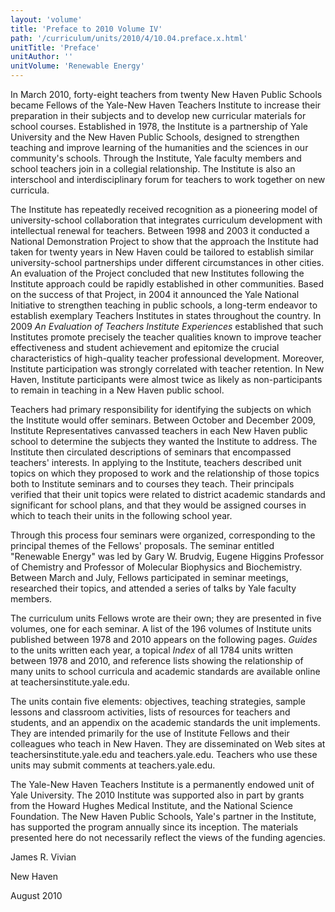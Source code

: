 ```yaml
---
layout: 'volume'
title: 'Preface to 2010 Volume IV'
path: '/curriculum/units/2010/4/10.04.preface.x.html'
unitTitle: 'Preface'
unitAuthor: ''
unitVolume: 'Renewable Energy'
---
```


<body>
 <p>
  In March 2010, forty-eight teachers from twenty New Haven Public Schools became Fellows of the Yale-New Haven Teachers Institute to increase their preparation in their subjects and to develop new curricular materials for school courses. Established in 1978, the Institute is a partnership of Yale University and the New Haven Public Schools, designed to strengthen teaching and improve learning of the humanities and the sciences in our community's schools. Through the Institute, Yale faculty members and school teachers join in a collegial relationship. The Institute is also an interschool and interdisciplinary forum for teachers to work together on new curricula.
 </p>
<p>
  The Institute has repeatedly received recognition as a pioneering model of university-school collaboration that integrates curriculum development with intellectual renewal for teachers. Between 1998 and 2003 it conducted a National Demonstration Project to show that the approach the Institute had taken for twenty years in New Haven could be tailored to establish similar university-school partnerships under different circumstances in other cities. An evaluation of the Project concluded that new Institutes following the Institute approach could be rapidly established in other communities. Based on the success of that Project, in 2004 it announced the Yale National Initiative to strengthen teaching in public schools, a long-term endeavor to establish exemplary Teachers Institutes in states throughout the country. In 2009
  <i>
   An Evaluation of Teachers Institute Experiences
  </i>
  established that such Institutes promote precisely the teacher qualities known to improve teacher effectiveness and student achievement and epitomize the crucial characteristics of high-quality teacher professional development. Moreover, Institute participation was strongly correlated with teacher retention. In New Haven, Institute participants were almost twice as likely as non-participants to remain in teaching in a New Haven public school.
 </p>
<p>
  Teachers had primary responsibility for identifying the subjects on which the Institute would offer seminars. Between October and December 2009, Institute Representatives canvassed teachers in each New Haven public school to determine the subjects they wanted the Institute to address. The Institute then circulated descriptions of seminars that encompassed teachers' interests. In applying to the Institute, teachers described unit topics on which they proposed to work and the relationship of those topics both to Institute seminars and to courses they teach. Their principals verified that their unit topics were related to district academic standards and significant for school plans, and that they would be assigned courses in which to teach their units in the following school year.
 </p>
<p>
  Through this process four seminars were organized, corresponding to the principal themes of the Fellows' proposals. The seminar entitled "Renewable Energy" was led by Gary W. Brudvig, Eugene Higgins Professor of Chemistry and Professor of Molecular Biophysics and Biochemistry. Between March and July, Fellows participated in seminar meetings, researched their topics, and attended a series of talks by Yale faculty members.
 </p>
<p>
  The curriculum units Fellows wrote are their own; they are presented in five volumes, one for each seminar. A list of the 196 volumes of Institute units published between 1978 and 2010 appears on the following pages.
  <i>
   Guides
  </i>
  to the units written each year, a topical
  <i>
   Index
  </i>
  of all 1784 units written between 1978 and 2010, and reference lists showing the relationship of many units to school curricula and academic standards are available online at teachersinstitute.yale.edu.
 </p>
<p>
  The units contain five elements: objectives, teaching strategies, sample lessons and classroom activities, lists of resources for teachers and students, and an appendix on the academic standards the unit implements. They are intended primarily for the use of Institute Fellows and their colleagues who teach in New Haven. They are disseminated on Web sites at teachersinstitute.yale.edu and teachers.yale.edu. Teachers who use these units may submit comments at teachers.yale.edu.
 </p>
<p>
  The Yale-New Haven Teachers Institute is a permanently endowed unit of Yale University. The 2010 Institute was supported also in part by grants from the Howard Hughes Medical Institute, and the National Science Foundation. The New Haven Public Schools, Yale's partner in the Institute, has supported the program annually since its inception. The materials presented here do not necessarily reflect the views of the funding agencies.
 </p>

<p>
  James R. Vivian
 </p>

<p>
  New Haven
 </p>
<p>
  August 2010
 </p>

</body>

